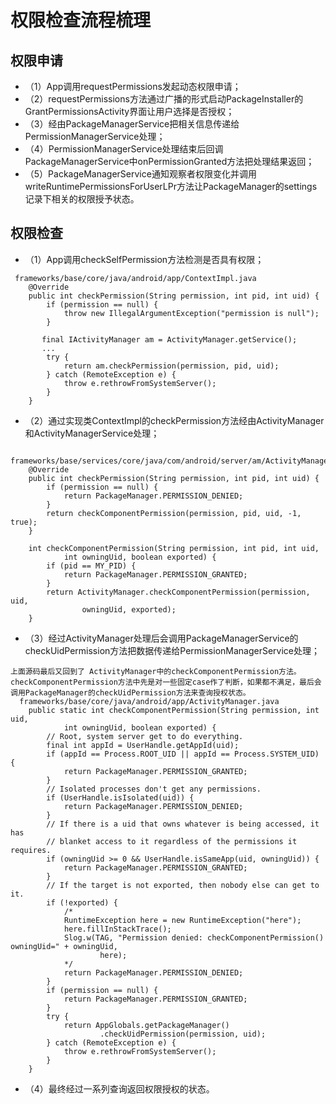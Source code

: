 # 权限检查流程梳理
## 权限申请
- （1）App调用requestPermissions发起动态权限申请；
- （2）requestPermissions方法通过广播的形式启动PackageInstaller的GrantPermissionsActivity界面让用户选择是否授权；
- （3）经由PackageManagerService把相关信息传递给PermissionManagerService处理；
- （4）PermissionManagerService处理结束后回调PackageManagerService中onPermissionGranted方法把处理结果返回；
- （5）PackageManagerService通知观察者权限变化并调用writeRuntimePermissionsForUserLPr方法让PackageManager的settings记录下相关的权限授予状态。

## 权限检查
- （1）App调用checkSelfPermission方法检测是否具有权限；
```
 frameworks/base/core/java/android/app/ContextImpl.java
    @Override
    public int checkPermission(String permission, int pid, int uid) {
        if (permission == null) {
            throw new IllegalArgumentException("permission is null");
        }

       final IActivityManager am = ActivityManager.getService();
       ...
        try {
            return am.checkPermission(permission, pid, uid);
        } catch (RemoteException e) {
            throw e.rethrowFromSystemServer();
        }
    }
```
- （2）通过实现类ContextImpl的checkPermission方法经由ActivityManager和ActivityManagerService处理；
```
    frameworks/base/services/core/java/com/android/server/am/ActivityManagerService.java
    @Override
    public int checkPermission(String permission, int pid, int uid) {
        if (permission == null) {
            return PackageManager.PERMISSION_DENIED;
        }
        return checkComponentPermission(permission, pid, uid, -1, true);
    }

    int checkComponentPermission(String permission, int pid, int uid,
            int owningUid, boolean exported) {
        if (pid == MY_PID) {
            return PackageManager.PERMISSION_GRANTED;
        }
        return ActivityManager.checkComponentPermission(permission, uid,
                owningUid, exported);
    }
```
- （3）经过ActivityManager处理后会调用PackageManagerService的checkUidPermission方法把数据传递给PermissionManagerService处理；
```
上面源码最后又回到了 ActivityManager中的checkComponentPermission方法。checkComponentPermission方法中先是对一些固定case作了判断，如果都不满足，最后会调用PackageManager的checkUidPermission方法来查询授权状态。
  frameworks/base/core/java/android/app/ActivityManager.java
    public static int checkComponentPermission(String permission, int uid,
            int owningUid, boolean exported) {
        // Root, system server get to do everything.
        final int appId = UserHandle.getAppId(uid);
        if (appId == Process.ROOT_UID || appId == Process.SYSTEM_UID) {
            return PackageManager.PERMISSION_GRANTED;
        }
        // Isolated processes don't get any permissions.
        if (UserHandle.isIsolated(uid)) {
            return PackageManager.PERMISSION_DENIED;
        }
        // If there is a uid that owns whatever is being accessed, it has
        // blanket access to it regardless of the permissions it requires.
        if (owningUid >= 0 && UserHandle.isSameApp(uid, owningUid)) {
            return PackageManager.PERMISSION_GRANTED;
        }
        // If the target is not exported, then nobody else can get to it.
        if (!exported) {
            /*
            RuntimeException here = new RuntimeException("here");
            here.fillInStackTrace();
            Slog.w(TAG, "Permission denied: checkComponentPermission() owningUid=" + owningUid,
                    here);
            */
            return PackageManager.PERMISSION_DENIED;
        }
        if (permission == null) {
            return PackageManager.PERMISSION_GRANTED;
        }
        try {
            return AppGlobals.getPackageManager()
                    .checkUidPermission(permission, uid);
        } catch (RemoteException e) {
            throw e.rethrowFromSystemServer();
        }
    }

```
- （4）最终经过一系列查询返回权限授权的状态。
